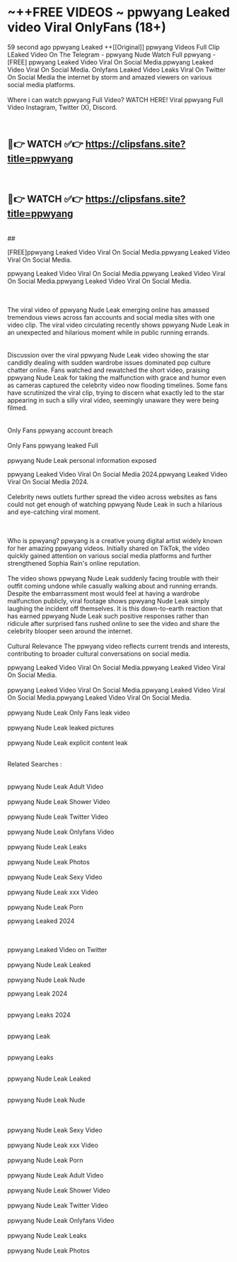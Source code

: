 # ~++FREE VIDEOS ~ ppwyang Leaked video Viral OnlyFans (18+)<br>


59 second ago ppwyang Leaked ++[[Original]] ppwyang Videos Full Clip LEaked Video On The Telegram  - ppwyang Nude  Watch Full ppwyang - [FREE] ppwyang Leaked Video Viral On Social Media.ppwyang Leaked Video Viral On Social Media.   Onlyfans Leaked Video Leaks Viral On Twitter On Social Media the internet by storm and amazed viewers on various social media platforms. <br><br>
Where i can watch ppwyang Full Video? WATCH HERE! Viral ppwyang Full Video Instagram, Twitter (X), Discord. <br>


 <br>

##  🔴👉 WATCH ✅👉  <a href="https://clipsfans.site?title=ppwyang&ref=git">https://clipsfans.site?title=ppwyang</a> <br>
  <br>

##  🔴👉 WATCH ✅👉  <a href="https://clipsfans.site?title=ppwyang&ref=git">https://clipsfans.site?title=ppwyang</a> <br>
  <br>
  ##



[FREE]ppwyang Leaked Video Viral On Social Media.ppwyang Leaked Video Viral On Social Media. <br>

ppwyang Leaked Video Viral On Social Media.ppwyang Leaked Video Viral On Social Media.ppwyang Leaked Video Viral On Social Media. <br>


  <br>

  <br>
The viral video of ppwyang Nude Leak emerging online has amassed tremendous views across fan accounts and social media sites with one video clip. The viral video circulating recently shows ppwyang Nude Leak in an unexpected and hilarious moment while in public running errands.<br>
<br>


<br>
Discussion over the viral ppwyang Nude Leak video showing the star candidly dealing with sudden wardrobe issues dominated pop culture chatter online. Fans watched and rewatched the short video, praising ppwyang Nude Leak for taking the malfunction with grace and humor even as cameras captured the celebrity video now flooding timelines. Some fans have scrutinized the viral clip, trying to discern what exactly led to the star appearing in such a silly viral video, seemingly unaware they were being filmed.<br>
<br>
<br> 
Only Fans ppwyang account breach<br>
<br>
Only Fans ppwyang leaked Full <br>
<br>
ppwyang Nude Leak personal information exposed<br>

ppwyang Leaked Video Viral On Social Media 2024.ppwyang Leaked Video Viral On Social Media 2024. <br>
<br>
Celebrity news outlets further spread the video across websites as fans could not get enough of watching ppwyang Nude Leak in such a hilarious and eye-catching viral moment.<br>
<br>

<br>
Who is ppwyang? ppwyang is a creative young digital artist widely known for her amazing ppwyang videos. Initially shared on TikTok, the video quickly gained attention on various social media platforms and further strengthened Sophia Rain's online reputation.<br>
<br>
The video shows ppwyang Nude Leak suddenly facing trouble with their outfit coming undone while casually walking about and running errands. Despite the embarrassment most would feel at having a wardrobe malfunction publicly, viral footage shows ppwyang Nude Leak simply laughing the incident off themselves. It is this down-to-earth reaction that has earned ppwyang Nude Leak such positive responses rather than ridicule after surprised fans rushed online to see the video and share the celebrity blooper seen around the internet.<br>
<br>
Cultural Relevance The ppwyang video reflects current trends and interests, contributing to broader cultural conversations on social media.<br>

ppwyang Leaked Video Viral On Social Media.ppwyang Leaked Video Viral On Social Media.<br>
<br>
ppwyang Leaked Video Viral On Social Media.ppwyang Leaked Video Viral On Social Media.ppwyang Leaked Video Viral On Social Media.<br>
<br>
ppwyang Nude Leak Only Fans leak video<br>
<br>
ppwyang Nude Leak leaked pictures<br>
<br>
ppwyang Nude Leak explicit content leak<br>


<br>
Related Searches :<br>
<br>

<br>
ppwyang Nude Leak Adult Video<br>
<br>
ppwyang Nude Leak Shower Video<br>
<br>
ppwyang Nude Leak Twitter Video<br>
<br>
ppwyang Nude Leak Onlyfans Video<br>
<br>
ppwyang Nude Leak Leaks<br>
<br>
ppwyang Nude Leak Photos<br>

<br>
ppwyang Nude Leak Sexy Video<br>
<br>
ppwyang Nude Leak xxx Video<br>
<br>
ppwyang Nude Leak Porn<br>

ppwyang  Leaked 2024 <br> <br>
<br>

ppwyang Leaked Video on Twitter <br>
<br>
ppwyang Nude Leak Leaked<br>
<br>
ppwyang Nude Leak Nude<br>


ppwyang  Leak 2024 <br> <br>



ppwyang  Leaks 2024 <br> <br>



 
ppwyang  Leak<br> <br>



ppwyang  Leaks<br> <br>


ppwyang Nude Leak Leaked<br> <br>

ppwyang Nude Leak Nude<br> <br>
<br> <br>
ppwyang Nude Leak Sexy Video
<br> <br>
ppwyang Nude Leak xxx Video
<br> <br>
ppwyang Nude Leak Porn
<br> <br>
ppwyang Nude Leak Adult Video
<br> <br>
ppwyang Nude Leak Shower Video
<br> <br>
ppwyang Nude Leak Twitter Video
<br> <br>
ppwyang Nude Leak Onlyfans Video
<br> <br>
ppwyang Nude Leak Leaks
<br> <br>
ppwyang Nude Leak Photos






</p>




 



</p>










